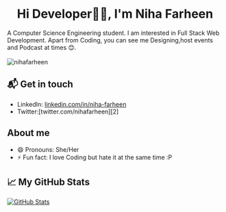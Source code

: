 <h1 align="center">Hi Developer👋🏻, I'm Niha Farheen </h1>

 A Computer Science Engineering student. I am interested in Full Stack Web Development. Apart from Coding, you can see me Designing,host events and Podcast at times 😊.<br><br>
<img src="https://komarev.com/ghpvc/?username=nihafarheen" alt="nihafarheen" />
## 📬 Get in touch

- LinkedIn: [linkedin.com/in/niha-farheen][1]
- Twitter:[twitter.com/nihafarheen][2]

## About me

- 😄 Pronouns: She/Her
- ⚡ Fun fact: I love Coding but hate it at the same time :P

## &#x1f4c8; My GitHub Stats

<a href="https://github.com/nihafarheen/nihafarheen">
  <img align="center" src="https://github-readme-stats.vercel.app/api?username=nihafarheen&show_icons=true&line_height=27&count_private=true&title_color=ffffff&text_color=c9cacc&icon_color=2bbc8a&bg_color=1d1f21" alt="GitHub Stats" />
</a>

[1]:https://www.linkedin.com/in/niha-farheen/
